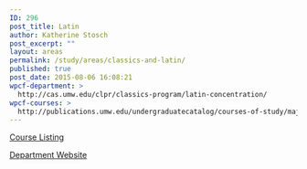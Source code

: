 ```yaml
---
ID: 296
post_title: Latin
author: Katherine Stosch
post_excerpt: ""
layout: areas
permalink: /study/areas/classics-and-latin/
published: true
post_date: 2015-08-06 16:08:21
wpcf-department: >
  http://cas.umw.edu/clpr/classics-program/latin-concentration/
wpcf-courses: >
  http://publications.umw.edu/undergraduatecatalog/courses-of-study/majors/latn/
---
```


<!-- Types Custom Fields: -->

<!-- courses -->
<a href="http://publications.umw.edu/undergraduatecatalog/courses-of-study/majors/latn/" class="button">Course Listing</a>
<!-- End courses -->

<!-- department -->
<a href="http://cas.umw.edu/clpr/classics-program/latin-concentration/" class="button">Department Website</a>
<!-- End department -->

<!-- End Types Custom Fields -->